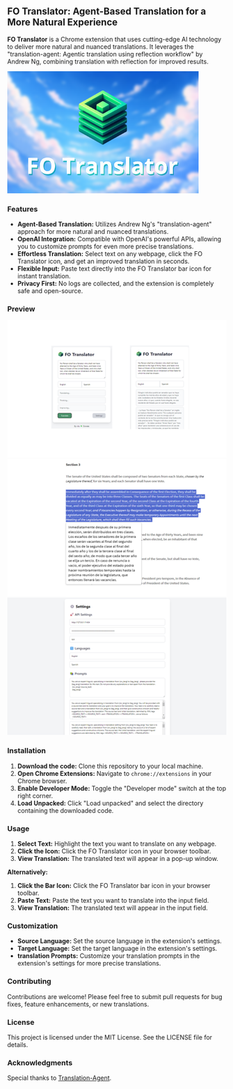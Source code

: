 ## FO Translator:  Agent-Based Translation for a More Natural Experience

**FO Translator** is a Chrome extension that uses cutting-edge AI technology to deliver more natural and nuanced translations.  It leverages the "translation-agent: Agentic translation using reflection workflow" by Andrew Ng, combining translation with reflection for improved results.

![FO Translator](cover.png)

### Features

* **Agent-Based Translation:**  Utilizes Andrew Ng's "translation-agent" approach for more natural and nuanced translations.
* **OpenAI Integration:**  Compatible with OpenAI's powerful APIs, allowing you to customize prompts for even more precise translations.
* **Effortless Translation:**  Select text on any webpage, click the FO Translator icon, and get an improved translation in seconds.
* **Flexible Input:**  Paste text directly into the FO Translator bar icon for instant translation.
* **Privacy First:**  No logs are collected, and the extension is completely safe and open-source.

### Preview
![screen1](show2.png) ![screen3](show3.png) ![screen1](show1.png)

### Installation

1. **Download the code:** Clone this repository to your local machine.
2. **Open Chrome Extensions:** Navigate to `chrome://extensions` in your Chrome browser.
3. **Enable Developer Mode:** Toggle the "Developer mode" switch at the top right corner.
4. **Load Unpacked:** Click "Load unpacked" and select the directory containing the downloaded code.

### Usage

1. **Select Text:** Highlight the text you want to translate on any webpage.
2. **Click the Icon:** Click the FO Translator icon in your browser toolbar.
3. **View Translation:** The translated text will appear in a pop-up window.

**Alternatively:**

1. **Click the Bar Icon:** Click the FO Translator bar icon in your browser toolbar.
2. **Paste Text:** Paste the text you want to translate into the input field.
3. **View Translation:** The translated text will appear in the input field.

### Customization

* **Source Language:**  Set the source language in the extension's settings.
* **Target Language:**  Set the target language in the extension's settings.
* **translation Prompts:**  Customize your translation prompts in the extension's settings for more precise translations.

### Contributing

Contributions are welcome!  Please feel free to submit pull requests for bug fixes, feature enhancements, or new translations.

### License

This project is licensed under the MIT License.  See the LICENSE file for details.

### Acknowledgments

Special thanks to [Translation-Agent](https://github.com/andrewyng/translation-agent).
